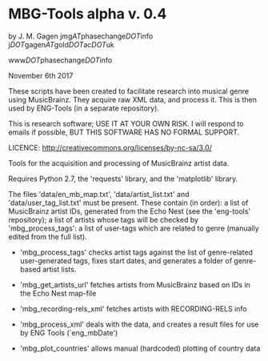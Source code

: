 # MBG-Tools alpha v. 0.4

by J. M. Gagen
jmg*AT*phasechange*DOT*info
j*DOT*gagen*AT*gold*DOT*ac*DOT*uk

www*DOT*phasechange*DOT*info

November 6th 2017

These scripts have been created to facilitate research into musical genre using MusicBrainz. 
They acquire raw XML data, and process it.
This is then used by ENG-Tools (in a separate repository).   

This is research software; USE IT AT YOUR OWN RISK. 
I will respond to emails if possible, BUT THIS SOFTWARE HAS NO FORMAL SUPPORT.

LICENCE: 
http://creativecommons.org/licenses/by-nc-sa/3.0/

Tools for the acquisition and processing of MusicBrainz artist data. 

Requires Python 2.7, the 'requests' library, and the 'matplotlib' library. 

The files 'data/en_mb_map.txt', 'data/artist_list.txt' and 'data/user_tag_list.txt' must be present. 
These contain (in order): a list of MusicBrainz artist IDs, generated from the Echo Nest (see the 'eng-tools' repository); 
a list of artists whose tags will be checked by 'mbg_process_tags': a list of user-tags which are related to genre (manually edited from the full list). 

- 'mbg_process_tags' checks artist tags against the list of genre-related user-generated tags, fixes start dates, and generates a folder of genre-based artist lists.  

- 'mbg_get_artists_url' fetches artists from MusicBrainz based on IDs in the Echo Nest map-file

- 'mbg_recording-rels_xml' fetches artists with RECORDING-RELS info

- 'mbg_process_xml' deals with the data, and creates a result files for use by ENG Tools (`eng_mbDate')

- 'mbg_plot_countries' allows manual (hardcoded) plotting of country data